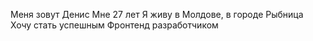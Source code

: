 Меня зовут Денис
Мне 27 лет
Я живу в Молдове, в городе Рыбница
Хочу стать успешным Фронтенд разработчиком
